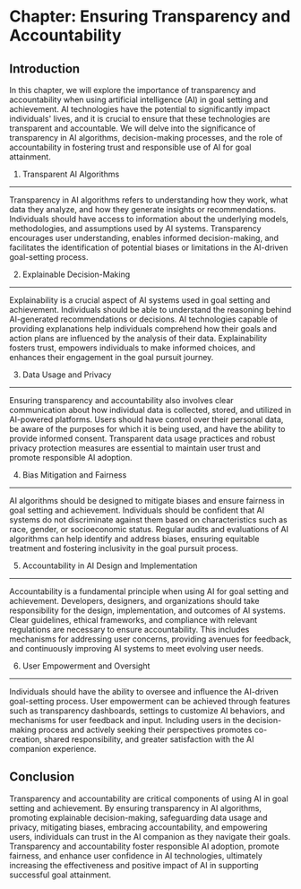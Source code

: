Chapter: Ensuring Transparency and Accountability
=================================================

Introduction
------------

In this chapter, we will explore the importance of transparency and accountability when using artificial intelligence (AI) in goal setting and achievement. AI technologies have the potential to significantly impact individuals' lives, and it is crucial to ensure that these technologies are transparent and accountable. We will delve into the significance of transparency in AI algorithms, decision-making processes, and the role of accountability in fostering trust and responsible use of AI for goal attainment.

1. Transparent AI Algorithms
----------------------------

Transparency in AI algorithms refers to understanding how they work, what data they analyze, and how they generate insights or recommendations. Individuals should have access to information about the underlying models, methodologies, and assumptions used by AI systems. Transparency encourages user understanding, enables informed decision-making, and facilitates the identification of potential biases or limitations in the AI-driven goal-setting process.

2. Explainable Decision-Making
------------------------------

Explainability is a crucial aspect of AI systems used in goal setting and achievement. Individuals should be able to understand the reasoning behind AI-generated recommendations or decisions. AI technologies capable of providing explanations help individuals comprehend how their goals and action plans are influenced by the analysis of their data. Explainability fosters trust, empowers individuals to make informed choices, and enhances their engagement in the goal pursuit journey.

3. Data Usage and Privacy
-------------------------

Ensuring transparency and accountability also involves clear communication about how individual data is collected, stored, and utilized in AI-powered platforms. Users should have control over their personal data, be aware of the purposes for which it is being used, and have the ability to provide informed consent. Transparent data usage practices and robust privacy protection measures are essential to maintain user trust and promote responsible AI adoption.

4. Bias Mitigation and Fairness
-------------------------------

AI algorithms should be designed to mitigate biases and ensure fairness in goal setting and achievement. Individuals should be confident that AI systems do not discriminate against them based on characteristics such as race, gender, or socioeconomic status. Regular audits and evaluations of AI algorithms can help identify and address biases, ensuring equitable treatment and fostering inclusivity in the goal pursuit process.

5. Accountability in AI Design and Implementation
-------------------------------------------------

Accountability is a fundamental principle when using AI for goal setting and achievement. Developers, designers, and organizations should take responsibility for the design, implementation, and outcomes of AI systems. Clear guidelines, ethical frameworks, and compliance with relevant regulations are necessary to ensure accountability. This includes mechanisms for addressing user concerns, providing avenues for feedback, and continuously improving AI systems to meet evolving user needs.

6. User Empowerment and Oversight
---------------------------------

Individuals should have the ability to oversee and influence the AI-driven goal-setting process. User empowerment can be achieved through features such as transparency dashboards, settings to customize AI behaviors, and mechanisms for user feedback and input. Including users in the decision-making process and actively seeking their perspectives promotes co-creation, shared responsibility, and greater satisfaction with the AI companion experience.

Conclusion
----------

Transparency and accountability are critical components of using AI in goal setting and achievement. By ensuring transparency in AI algorithms, promoting explainable decision-making, safeguarding data usage and privacy, mitigating biases, embracing accountability, and empowering users, individuals can trust in the AI companion as they navigate their goals. Transparency and accountability foster responsible AI adoption, promote fairness, and enhance user confidence in AI technologies, ultimately increasing the effectiveness and positive impact of AI in supporting successful goal attainment.
